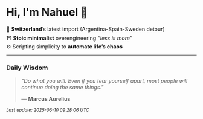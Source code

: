 # Hi, I'm Nahuel :tiger:

📍 **Switzerland**’s latest import (Argentina-Spain-Sweden detour)  
⛩️ **Stoic minimalist** overengineering *“less is more”*  
⚙️ Scripting simplicity to **automate life’s chaos**

---

### Daily Wisdom
> _"Do what you will. Even if you tear yourself apart, most people will continue doing the same things."_  
>
> — **Marcus Aurelius**

<sub>*Last update: 2025-06-10 09:28:06 UTC*</sub>

